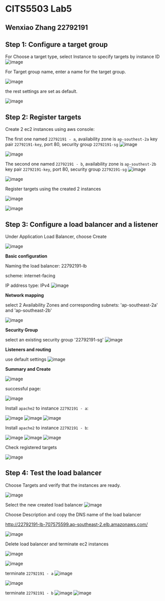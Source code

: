 # CITS5503 Lab5
## Wenxiao Zhang 22792191



## Step 1: Configure a target group

For Choose a target type, select Instance to specify targets by instance ID
![image](1.1.png)

For Target group name, enter a name for the target group.

![image](1.2.png)

the rest settings are set as default.

![image](1.3.png)

## Step 2: Register targets

Create 2 ec2 instances using aws console:

The first one named `22792191 - a`, availability zone is `ap-southest-2a`
key pair `22792191-key`, port 80, security group `22792191-sg`
![image](2.1.1.png)

![image](2.1.2.png)

The second one named `22792191 - b`, availability zone is `ap-southest-2b`
key pair `22792191-key`, port 80, security group `22792191-sg`
![image](2.1.3.png)

![image](2.1.4.png)

Register targets using the created 2 instances

![image](2.1.png)


![image](2.2.png)


## Step 3: Configure a load balancer and a listener

Under Application Load Balancer, choose Create

![image](3.1.png)

**Basic configuration**

Naming the load balancer: 22792191-lb

scheme: internet-facing

IP address type: IPv4
![image](3.2.png)

**Network mapping**

select 2 Availability Zones and corresponding subnets: 'ap-southeast-2a' and 'ap-southeast-2b'

![image](3.3.png)


**Security Group**

select an existing security group '22792191-sg'
![image](3.4.png)

**Listeners and routing**

use default settings
![image](3.5.png)


**Summary and Create**

![image](3.6.png)

successful page:

![image](3.7.png)


Install `apache2` to instance `22792191 - a`:

![image](3.8.1.png)
![image](3.8.2.png)
![image](3.8.3.png)

Install `apache2` to instance `22792191 - b`:

![image](3.8.4.png)
![image](3.8.5.png)
![image](3.8.6.png)

Check registered targets

![image](3.9.png)
## Step 4: Test the load balancer

Choose Targets and verify that the instances are ready.


![image](4.1.png)

Select the new created load balancer
![image](4.2.png)

Choose Description and copy the DNS name of the load balancer

http://22792191-lb-707575599.ap-southeast-2.elb.amazonaws.com/

![image](4.3.png)

Delete load balancer and terminate ec2 instances

![image](4.4.png)

![image](4.5.1.png)

terminate `22792191 - a`
![image](4.5.2.png)

![image](4.5.3.png)

terminate `22792191 - b`
![image](4.5.4.png)
![image](4.5.5.png)